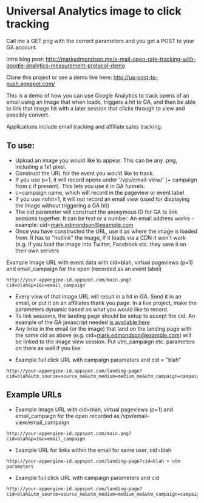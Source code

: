Universal Analytics image to click tracking
===========================================

Call me a GET png with the correct parameters and you get a POST to your GA account.

Intro blog post: http://markedmondson.me/e-mail-open-rate-tracking-with-google-analytics-measurement-protocol-demo

Clone this project or see a demo live here: http://ua-post-to-push.appspot.com/ 

This is a demo of how you can use Google Analytics to track opens of an email using an image that when loads, triggers a hit to GA, and then be able to link that image hit with a later session that clicks through to view and possibly convert.

Applications include email tracking and affiliate sales tracking.

## To use:

* Upload an image you would like to appear. This can be any .png, including a 1x1 pixel.
* Construct the URL for the event you would like to track. 
* If you use p=1, it will record opens under '/vpv/email-view/' (+ campaign from c if present).  This lets you use it in GA funnels.
* c=campaign name, which will record in the pageview or event label
* If you use nohit=1, it will not record an email view (used for displaying the image without triggering a GA hit)
* The cid parameter will construct the anonymous ID for GA to link sessions together. It can be text or a number. An email address works - example: cid=mark.edmondson@example.com
* Once you have constructed the URL, use it as where the image is loaded from. It has to "hotlink" the image, if it loads via a CDN it won't work (e.g. if you load the image into Twitter, Facebook etc. they save it on their own servers

Example Image URL with event data with cid=blah, virtual pageviews (p=1) and email_campaign for the open (recorded as an event label)

```
http://your-appengine-id.appspot.com/main.png?cid=blah&p=1&c=email_campaign
```

* Every view of that image URL will result in a hit in GA. Send it in an email, or put it on an affiliates thank you page.  In a live project, make the parameters dynamic based on what you would like to record.
* To link sessions, the landing page should be setup to accept the cid. An example of the GA javascript needed <a href="http://ua-post-to-push.appspot.com/landing-page">is available here</a>
* Any links in the email (or the image) that land on the landing page with the same cid as above (e.g. cid=mark.edmondson@example.com) will be linked to the image view session. Put utm_campaign etc. parameters on there as well if you like

- Example full click URL with campaign parameters and cid = "blah"

```
http://your-appengine-id.appspot.com/landing-page?cid=blah&utm_source=source_me&utm_medium=medium_me&utm_campaign=campaign_me
```


## Example URLs

- Example Image URL with cid=blah, virtual pageviews (p=1) and email_campaign for the open recorded as /vpv/email-view/email_campaign

```
http://your-appengine-id.appspot.com/main.png?cid=blah&p=1&c=email_campaign
```

- Example URL for links within the email for same user, cid=blah

```
http://your-appengine-id.appspot.com/landing-page?cid=blah + utm parameters
```

- Example full click URL with campaign parameters and cid

```
http://your-appengine-id.appspot.com/landing-page?cid=blah&utm_source=source_me&utm_medium=medium_me&utm_campaign=campaign_me
```

